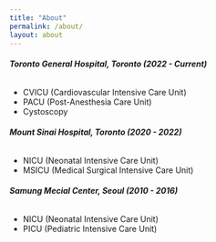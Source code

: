```yaml
---
title: "About"
permalink: /about/
layout: about
---
```


###### **Toronto General Hospital, Toronto (2022 - Current)**
- CVICU (Cardiovascular Intensive Care Unit)
- PACU (Post-Anesthesia Care Unit)
- Cystoscopy

###### **Mount Sinai Hospital, Toronto (2020 - 2022)**
- NICU (Neonatal Intensive Care Unit)
- MSICU (Medical Surgical Intensive Care Unit)

###### **Samung Mecial Center, Seoul (2010 - 2016)**
- NICU (Neonatal Intensive Care Unit)
- PICU (Pediatric Intensive Care Unit)